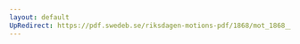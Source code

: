 ```yaml
---
layout: default
UpRedirect: https://pdf.swedeb.se/riksdagen-motions-pdf/1868/mot_1868__ak__00160/mot_1868__ak__00160_002.pdf
---
```

